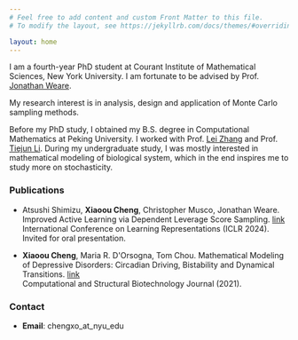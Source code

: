 ```yaml
---
# Feel free to add content and custom Front Matter to this file.
# To modify the layout, see https://jekyllrb.com/docs/themes/#overriding-theme-defaults

layout: home
---
```


I am a fourth-year PhD student at Courant Institute of Mathematical Sciences, New York University. 
I am fortunate to be advised by Prof. [Jonathan Weare](https://cims.nyu.edu/~weare/).

My research interest is in analysis, design and application of Monte Carlo sampling methods.

Before my PhD study, I obtained my B.S. degree in Computational Mathematics at Peking University. 
I worked with Prof. [Lei Zhang](http://faculty.bicmr.pku.edu.cn/~zhanglei/) and Prof. [Tiejun Li](https://www.math.pku.edu.cn/teachers/litj/). During my undergraduate study, I was mostly interested in mathematical modeling of biological system, which in the end inspires me to study more on stochasticity.

### Publications
- Atsushi Shimizu, **Xiaoou Cheng**, Christopher Musco, Jonathan Weare. Improved Active Learning via Dependent Leverage Score Sampling. [link](https://arxiv.org/abs/2310.04966)  
International Conference on Learning Representations (ICLR 2024).  
Invited for oral presentation.

- **Xiaoou Cheng**, Maria R. D'Orsogna, Tom Chou. Mathematical Modeling of Depressive Disorders: Circadian Driving, Bistability and Dynamical Transitions. [link](https://www.csbj.org/article/S2001-0370(20)30457-8/fulltext)  
Computational and Structural Biotechnology Journal (2021).

### Contact

- **Email**: chengxo_at_nyu_edu
